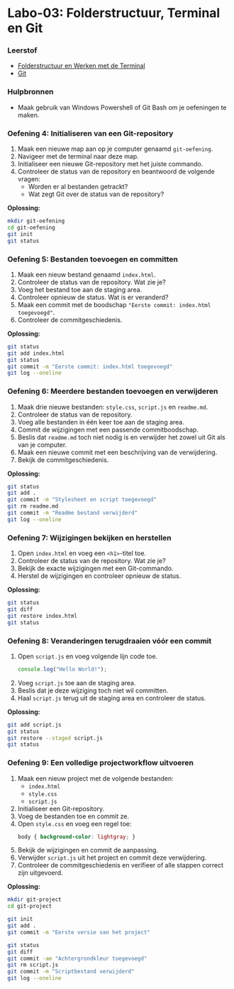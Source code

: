 # Labo-03: Folderstructuur, Terminal en Git

### Leerstof
- [Folderstructuur en Werken met de Terminal](/Folderstructuur_Terminal/folder_structure_terminal.md)
- [Git](/Git/git_version_control.md)


### Hulpbronnen
- Maak gebruik van Windows Powershell of Git Bash om je oefeningen te maken.


### Oefening 4: Initialiseren van een Git-repository
1. Maak een nieuwe map aan op je computer genaamd `git-oefening`.
2. Navigeer met de terminal naar deze map.
3. Initialiseer een nieuwe Git-repository met het juiste commando.
4. Controleer de status van de repository en beantwoord de volgende vragen:
   - Worden er al bestanden getrackt?
   - Wat zegt Git over de status van de repository?

**Oplossing:**
```bash
mkdir git-oefening
cd git-oefening
git init
git status
```

### Oefening 5: Bestanden toevoegen en committen
1. Maak een nieuw bestand genaamd `index.html`.
2. Controleer de status van de repository. Wat zie je?
3. Voeg het bestand toe aan de staging area.
4. Controleer opnieuw de status. Wat is er veranderd?
5. Maak een commit met de boodschap `"Eerste commit: index.html toegevoegd"`.
6. Controleer de commitgeschiedenis.

**Oplossing:**
```bash
git status
git add index.html
git status
git commit -m "Eerste commit: index.html toegevoegd"
git log --oneline
```

### Oefening 6: Meerdere bestanden toevoegen en verwijderen
1. Maak drie nieuwe bestanden: `style.css`, `script.js` en `readme.md`.
2. Controleer de status van de repository.
3. Voeg alle bestanden in één keer toe aan de staging area.
4. Commit de wijzigingen met een passende commitboodschap.
5. Beslis dat `readme.md` toch niet nodig is en verwijder het zowel uit Git als van je computer.
6. Maak een nieuwe commit met een beschrijving van de verwijdering.
7. Bekijk de commitgeschiedenis.

**Oplossing:**
```bash
git status
git add .
git commit -m "Stylesheet en script toegevoegd"
git rm readme.md
git commit -m "Readme bestand verwijderd"
git log --oneline
```

### Oefening 7: Wijzigingen bekijken en herstellen
1. Open `index.html` en voeg een `<h1>`-titel toe.
2. Controleer de status van de repository. Wat zie je?
3. Bekijk de exacte wijzigingen met een Git-commando.
4. Herstel de wijzigingen en controleer opnieuw de status.

**Oplossing:**
```bash
git status
git diff
git restore index.html
git status
```

### Oefening 8: Veranderingen terugdraaien vóór een commit
1. Open `script.js` en voeg volgende lijn code toe.
    ```JavaScript
    console.log("Hello World!");
    ```
2. Voeg `script.js` toe aan de staging area.
3. Beslis dat je deze wijziging toch niet wil committen.
4. Haal `script.js` terug uit de staging area en controleer de status.

**Oplossing:**
```bash
git add script.js
git status
git restore --staged script.js
git status
```

### Oefening 9: Een volledige projectworkflow uitvoeren
1. Maak een nieuw project met de volgende bestanden:
   - `index.html`
   - `style.css`
   - `script.js`
2. Initialiseer een Git-repository.
3. Voeg de bestanden toe en commit ze.
4. Open `style.css` en voeg een regel toe:
   ```css
   body { background-color: lightgray; }
   ```
5. Bekijk de wijzigingen en commit de aanpassing.
6. Verwijder `script.js` uit het project en commit deze verwijdering.
7. Controleer de commitgeschiedenis en verifieer of alle stappen correct zijn uitgevoerd.

**Oplossing:**
```bash
mkdir git-project
cd git-project

git init
git add .
git commit -m "Eerste versie van het project"

git status
git diff
git commit -am "Achtergrondkleur toegevoegd"
git rm script.js
git commit -m "Scriptbestand verwijderd"
git log --oneline
```